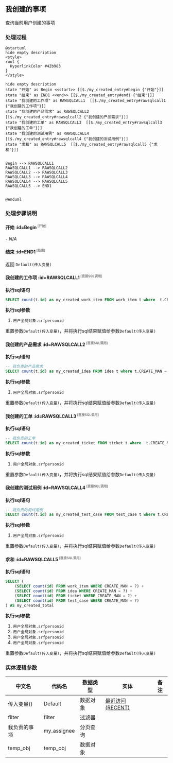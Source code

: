 ## 我创建的事项 <!-- {docsify-ignore-all} -->

   查询当前用户创建的事项

### 处理过程

```plantuml
@startuml
hide empty description
<style>
root {
  HyperlinkColor #42b983
}
</style>

hide empty description
state "开始" as Begin <<start>> [[$./my_created_entry#begin {"开始"}]]
state "结束" as END1 <<end>> [[$./my_created_entry#end1 {"结束"}]]
state "我创建的工作项" as RAWSQLCALL1  [[$./my_created_entry#rawsqlcall1 {"我创建的工作项"}]]
state "我创建的产品需求" as RAWSQLCALL2  [[$./my_created_entry#rawsqlcall2 {"我创建的产品需求"}]]
state "我创建的工单" as RAWSQLCALL3  [[$./my_created_entry#rawsqlcall3 {"我创建的工单"}]]
state "我创建的测试用例" as RAWSQLCALL4  [[$./my_created_entry#rawsqlcall4 {"我创建的测试用例"}]]
state "求和" as RAWSQLCALL5  [[$./my_created_entry#rawsqlcall5 {"求和"}]]


Begin --> RAWSQLCALL1
RAWSQLCALL1 --> RAWSQLCALL2
RAWSQLCALL2 --> RAWSQLCALL3
RAWSQLCALL3 --> RAWSQLCALL4
RAWSQLCALL4 --> RAWSQLCALL5
RAWSQLCALL5 --> END1


@enduml
```


### 处理步骤说明

#### 开始 :id=Begin<sup class="footnote-symbol"> <font color=gray size=1>[开始]</font></sup>



*- N/A*
#### 结束 :id=END1<sup class="footnote-symbol"> <font color=gray size=1>[结束]</font></sup>



返回 `Default(传入变量)`

#### 我创建的工作项 :id=RAWSQLCALL1<sup class="footnote-symbol"> <font color=gray size=1>[直接SQL调用]</font></sup>



<p class="panel-title"><b>执行sql语句</b></p>

```sql
SELECT count(t.id) as my_created_work_item FROM work_item t where  t.CREATE_MAN = ?
```

<p class="panel-title"><b>执行sql参数</b></p>

1. `用户全局对象.srfpersonid`

重置参数`Default(传入变量)`，并将执行sql结果赋值给参数`Default(传入变量)`

#### 我创建的产品需求 :id=RAWSQLCALL2<sup class="footnote-symbol"> <font color=gray size=1>[直接SQL调用]</font></sup>



<p class="panel-title"><b>执行sql语句</b></p>

```sql
-- 我负责的产品需求
SELECT count(t.id) as my_created_idea FROM idea t where t.CREATE_MAN = ?
```

<p class="panel-title"><b>执行sql参数</b></p>

1. `用户全局对象.srfpersonid`

重置参数`Default(传入变量)`，并将执行sql结果赋值给参数`Default(传入变量)`

#### 我创建的工单 :id=RAWSQLCALL3<sup class="footnote-symbol"> <font color=gray size=1>[直接SQL调用]</font></sup>



<p class="panel-title"><b>执行sql语句</b></p>

```sql
-- 我负责的工单
SELECT count(t.id) as my_created_ticket FROM ticket t where  t.CREATE_MAN = ?
```

<p class="panel-title"><b>执行sql参数</b></p>

1. `用户全局对象.srfpersonid`

重置参数`Default(传入变量)`，并将执行sql结果赋值给参数`Default(传入变量)`

#### 我创建的测试用例 :id=RAWSQLCALL4<sup class="footnote-symbol"> <font color=gray size=1>[直接SQL调用]</font></sup>



<p class="panel-title"><b>执行sql语句</b></p>

```sql
-- 我负责的测试用例
SELECT count(t.id) as my_created_test_case FROM test_case t where t.CREATE_MAN = ?
```

<p class="panel-title"><b>执行sql参数</b></p>

1. `用户全局对象.srfpersonid`

重置参数`Default(传入变量)`，并将执行sql结果赋值给参数`Default(传入变量)`

#### 求和 :id=RAWSQLCALL5<sup class="footnote-symbol"> <font color=gray size=1>[直接SQL调用]</font></sup>



<p class="panel-title"><b>执行sql语句</b></p>

```sql
SELECT (
    (SELECT count(id) FROM work_item WHERE CREATE_MAN = ?) +
    (SELECT count(id) FROM idea WHERE CREATE_MAN = ?) +
    (SELECT count(id) FROM ticket WHERE CREATE_MAN = ?) +
    (SELECT count(id) FROM test_case WHERE CREATE_MAN = ?)
) AS my_created_total
```

<p class="panel-title"><b>执行sql参数</b></p>

1. `用户全局对象.srfpersonid`
2. `用户全局对象.srfpersonid`
3. `用户全局对象.srfpersonid`
4. `用户全局对象.srfpersonid`

重置参数`Default(传入变量)`，并将执行sql结果赋值给参数`Default(传入变量)`



### 实体逻辑参数

|    中文名   |    代码名    |  数据类型    |  实体   |备注 |
| --------| --------| -------- | -------- | --------   |
|传入变量(<i class="fa fa-check"/></i>)|Default|数据对象|[最近访问(RECENT)](module/Base/recent.md)||
|filter|filter|过滤器|||
|我负责的事项|my_assignee|分页查询|||
|temp_obj|temp_obj|数据对象|||
